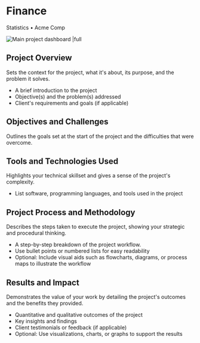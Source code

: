 # Finance

Statistics • Acme Comp

![Main project dashboard |full](/example_images/project-finance.jpg)

## Project Overview

Sets the context for the project, what it's about, its purpose, and the problem it solves.

- A brief introduction to the project
- Objective(s) and the problem(s) addressed
- Client's requirements and goals (if applicable)

## Objectives and Challenges

Outlines the goals set at the start of the project and the difficulties that were overcome.

## Tools and Technologies Used

Highlights your technical skillset and gives a sense of the project's complexity.

- List software, programming languages, and tools used in the project

## Project Process and Methodology

Describes the steps taken to execute the project, showing your strategic and procedural thinking.

- A step-by-step breakdown of the project workflow.
- Use bullet points or numbered lists for easy readability
- Optional: Include visual aids such as flowcharts, diagrams, or process maps to illustrate the workflow

## Results and Impact

Demonstrates the value of your work by detailing the project's outcomes and the benefits they provided.

- Quantitative and qualitative outcomes of the project
- Key insights and findings
- Client testimonials or feedback (if applicable)
- Optional: Use visualizations, charts, or graphs to support the results
